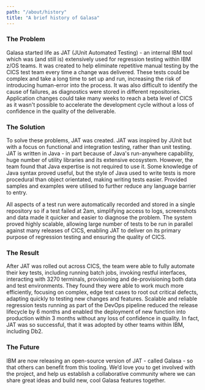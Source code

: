 ```yaml
---
path: "/about/history"
title: "A brief history of Galasa"
---
```

### The Problem
Galasa started life as JAT (JUnit Automated Testing) - an internal IBM tool which was (and still is) extensively used for regression testing within IBM z/OS teams. It was created to help eliminate repetitive manual testing by the CICS test team every time a change was delivered. These tests could be complex and take a long time to set up and run, increasing the risk of introducing human-error into the process. It was also difficult to identify the cause of failures, as diagnostics were stored in different repositories. Application changes could take many weeks to reach a beta level of CICS as it wasn't possible to accelerate the development cycle without a loss of confidence in the quality of the deliverable.

### The Solution
<p>To solve these problems, JAT was created. JAT was inspired by JUnit but with a focus on functional and integration testing, rather than unit testing. JAT is written in Java - in part because of Java's run-anywhere capability, huge number of utility libraries and its extensive ecosystem. However, the team found that Java expertise is not required to use it. Some knowledge of Java syntax proved useful, but the style of Java used to write tests is more procedural than object orientated, making writing tests easier. Provided samples and examples were utilised to further reduce any language barrier to entry.</p>
<p>All aspects of a test run were automatically recorded and stored in a single repository so if a test failed at 2am, simplifying access to logs, screenshots and data made it quicker and easier to diagnose the problem. The system proved highly scalable, allowing large number of tests to be run in parallel against many releases of CICS, enabling JAT to deliver on its primary purpose of regression testing and ensuring the quality of CICS.
</p>

### The Result
After JAT was rolled out across CICS, the team were able to fully automate their key tests, including running batch jobs, invoking restful interfaces, interacting with 3270 terminals, provisioning and de-provisioning both data and test environments. They found they were able to work much more efficiently, focusing on complex, edge test cases to root out critical defects, adapting quickly to testing new changes and features. Scalable and reliable regression tests running as part of the DevOps pipeline reduced the release lifecycle by 6 months and enabled the deployment of new function into production within 3 months without any loss of confidence in quality. In fact, JAT was so successful, that it was adopted by other teams within IBM, including Db2.

### The Future
IBM are now releasing an open-source version of JAT - called Galasa - so that others can benefit from this tooling. We’d love you to get involved with the project, and help us establish a collaborative community where we can share great ideas and build new, cool Galasa features together.
